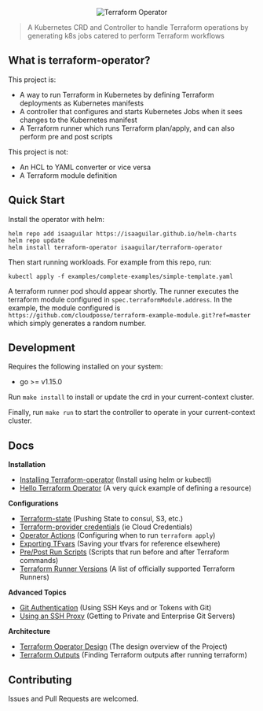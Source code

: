 <p align="center">
<img src="https://s3.amazonaws.com/classic.isaaguilar.com/terraform-operator-logo.gif" alt="Terraform Operator"></img>
</p>

> A Kubernetes CRD and Controller to handle Terraform operations by generating k8s jobs catered to perform Terraform workflows

## What is terraform-operator?

This project is:

- A way to run Terraform in Kubernetes by defining Terraform deployments as Kubernetes manifests
- A controller that configures and starts Kubernetes Jobs when it sees changes to the Kubernetes manifest
- A Terraform runner which runs Terraform plan/apply, and can also perform pre and post scripts

This project is not:

- An HCL to YAML converter or vice versa
- A Terraform module definition

## Quick Start

Install the operator with helm:

```
helm repo add isaaguilar https://isaaguilar.github.io/helm-charts 
helm repo update
helm install terraform-operator isaaguilar/terraform-operator
```

Then start running workloads. For example from this repo, run:

```
kubectl apply -f examples/complete-examples/simple-template.yaml
```

A terraform runner pod should appear shortly. The runner executes the terraform module configured in `spec.terraformModule.address`. In the example, the module configured is `https://github.com/cloudposse/terraform-example-module.git?ref=master` which simply generates a random number. 

## Development

Requires the following installed on your system:

- go >= v1.15.0

Run `make install` to install or update the crd in your current-context cluster. 

Finally, run `make run` to start the controller to operate in your current-context cluster. 


## Docs

**Installation**

- [Installing Terraform-operator](docs/README.md#install-the-controller-and-crds) (Install using helm or kubectl)
- [Hello Terraform Operator](docs/README.md#hello-terraform-operator-example) (A very quick example of defining a resource)

**Configurations**

- [Terraform-state](docs/terraform-state.md) (Pushing State to consul, S3, etc.)
- [Terraform-provider credentials](docs/provider-credentials.md) (ie Cloud Credentials)
- [Operator Actions](docs/operator-actions.md) (Configuring when to run `terraform apply`)
- [Exporting TFvars](docs/extra-features.md#exporting-tfvars-to-git) (Saving your tfvars for reference elsewhere)
- [Pre/Post Run Scripts](docs/extra-features.md#the-pre-run-script) (Scripts that run before and after Terraform commands)
- [Terraform Runner Versions](docs/terraform-runners.md) (A list of officially supported Terraform Runners)

**Advanced Topics**

- [Git Authentication](docs/advanced/authentication-for-git.md) (Using SSH Keys and or Tokens with Git)
- [Using an SSH Proxy](docs/advanced/proxy.md) (Getting to Private and Enterprise Git Servers)

**Architecture**

- [Terraform Operator Design](docs/architecture.md) (The design overview of the Project)
- [Terraform Outputs](docs/architecture.md#outputs) (Finding Terraform outputs after running terraform)

## Contributing

Issues and Pull Requests are welcomed.

